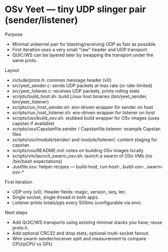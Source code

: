 # OSv Yeet — tiny UDP slinger pair (sender/listener)

Purpose
- Minimal unikernel pair for blasting/receiving UDP as fast as possible.
- First iteration uses a very small “raw” header and UDP transport.
- QUIC/WS can be layered later by swapping the transport under the same proto.

Layout
- include/proto.h: common message header (v0)
- src/yeet_sender.c: sends UDP packets at max rate (or rate-limited)
- src/yeet_listener.c: receives UDP packets, prints rolling stats
- scripts/build_host.sh: build Linux host binaries (bin/yeet_sender, bin/yeet_listener)
- scripts/run_host_sender.sh: env-driven wrapper for sender on host
- scripts/run_host_listener.sh: env-driven wrapper for listener on host
- scripts/osv/build_osv.sh: stubbed build wrapper for OSv images (uses capstan if available)
- scripts/osv/Capstanfile.sender / Capstanfile.listener: example Capstan files
- scripts/osv/module/sender/ and module/listener/: content staging for capstan
- scripts/osv/README.md: notes on building OSv images locally
- scripts/vm/launch_swarm_osv.sh: launch a swarm of OSv VMs (no /bin/bash expectations)
- Justfile.osv: helper recipes — build-host, run-host-*, build-osv-*, swarm-osv-*

First iteration
- UDP only (v0). Header fields: magic, version, seq, len.
- Single socket, single thread in both apps.
- Listener prints totals/pps every 500ms (configurable via env).

Next steps
- Add QUIC/WS transports using existing minimal stacks you have; reuse proto.h.
- Add optional CRC32 and drop stats; optional multi-socket fanout.
- Wire swarm sender/receiver split and measurement to compare CPU/pCPU vs GPU.
